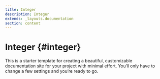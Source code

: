 ```yaml
---
title: Integer
description: Integer
extends: _layouts.documentation
section: content
---
```


# Integer {#integer}

This is a starter template for creating a beautiful, customizable documentation site for your project with minimal effort. You’ll only have to change a few settings and you’re ready to go.